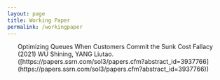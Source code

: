 ```yaml
---
layout: page
title: Working Paper
permalink: /workingpaper
---
```



  <ul> Optimizing Queues When Customers Commit the Sunk Cost Fallacy (2021) 
    WU Shining, YANG Liutao.
  ([https://papers.ssrn.com/sol3/papers.cfm?abstract_id=3937766](https://papers.ssrn.com/sol3/papers.cfm?abstract_id=3937766))</ul>
